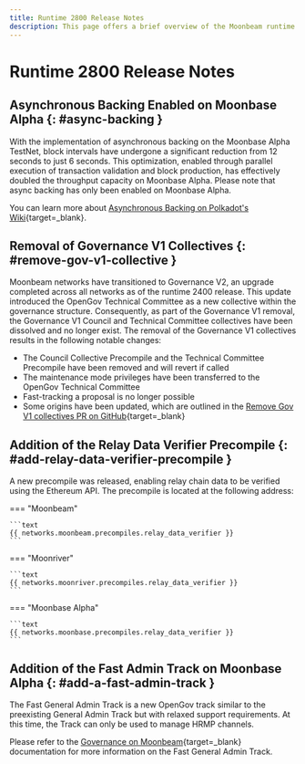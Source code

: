 ```yaml
---
title: Runtime 2800 Release Notes
description: This page offers a brief overview of the Moonbeam runtime 2800 release, shedding light on the latest features and updates in the Moonbeam code base.
---
```


# Runtime 2800 Release Notes

## Asynchronous Backing Enabled on Moonbase Alpha {: #async-backing }

With the implementation of asynchronous backing on the Moonbase Alpha TestNet, block intervals have undergone a significant reduction from 12 seconds to just 6 seconds. This optimization, enabled through parallel execution of transaction validation and block production, has effectively doubled the throughput capacity on Moonbase Alpha. Please note that async backing has only been enabled on Moonbase Alpha.

You can learn more about [Asynchronous Backing on Polkadot's Wiki](https://wiki.polkadot.network/docs/learn-async-backing){target=\_blank}.

## Removal of Governance V1 Collectives {: #remove-gov-v1-collective }

Moonbeam networks have transitioned to Governance V2, an upgrade completed across all networks as of the runtime 2400 release. This update introduced the OpenGov Technical Committee as a new collective within the governance structure. Consequently, as part of the Governance V1 removal, the Governance V1 Council and Technical Committee collectives have been dissolved and no longer exist. The removal of the Governance V1 collectives results in the following notable changes:

- The Council Collective Precompile and the Technical Committee Precompile have been removed and will revert if called
- The maintenance mode privileges have been transferred to the OpenGov Technical Committee
- Fast-tracking a proposal is no longer possible
- Some origins have been updated, which are outlined in the [Remove Gov V1 collectives PR on GitHub](https://github.com/moonbeam-foundation/moonbeam/pull/2643){target=\_blank}

## Addition of the Relay Data Verifier Precompile {: #add-relay-data-verifier-precompile }

A new precompile was released, enabling relay chain data to be verified using the Ethereum API. The precompile is located at the following address:

=== "Moonbeam"

    ```text
    {{ networks.moonbeam.precompiles.relay_data_verifier }}
    ```

=== "Moonriver"

    ```text
    {{ networks.moonriver.precompiles.relay_data_verifier }}
    ```

=== "Moonbase Alpha"

    ```text
    {{ networks.moonbase.precompiles.relay_data_verifier }}
    ```

## Addition of the Fast Admin Track on Moonbase Alpha {: #add-a-fast-admin-track }

The Fast General Admin Track is a new OpenGov track similar to the preexisting General Admin Track but with relaxed support requirements. At this time, the Track can only be used to manage HRMP channels.

Please refer to the [Governance on Moonbeam](/learn/features/governance){target=\_blank} documentation for more information on the Fast General Admin Track.
